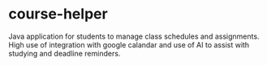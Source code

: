 # course-helper
Java application for students to manage class schedules and assignments. High use of integration with google calandar and use of AI to assist with studying and deadline reminders.
